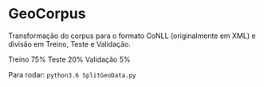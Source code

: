 # GeoCorpus
Transformação do corpus para o formato CoNLL (originalmente em XML) e divisão em Treino, Teste e Validação.

Treino 75%
Teste 20%
Validação 5%

Para rodar: ```python3.6 SplitGeoData.py```
